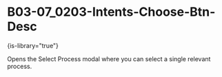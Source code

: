 # B03-07_0203-Intents-Choose-Btn-Desc

{is-library="true"}

<snippet id="B03-07_0203-Intents-Choose-Btn-Desc_snippet">



Opens the Select Process modal where you can select a single relevant process.


</snippet>